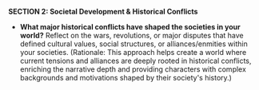 
**SECTION 2: Societal Development & Historical Conflicts**
- **What major historical conflicts have shaped the societies in your world?** Reflect on the wars, revolutions, or major disputes that have defined cultural values, social structures, or alliances/enmities within your societies. (Rationale: This approach helps create a world where current tensions and alliances are deeply rooted in historical conflicts, enriching the narrative depth and providing characters with complex backgrounds and motivations shaped by their society's history.)